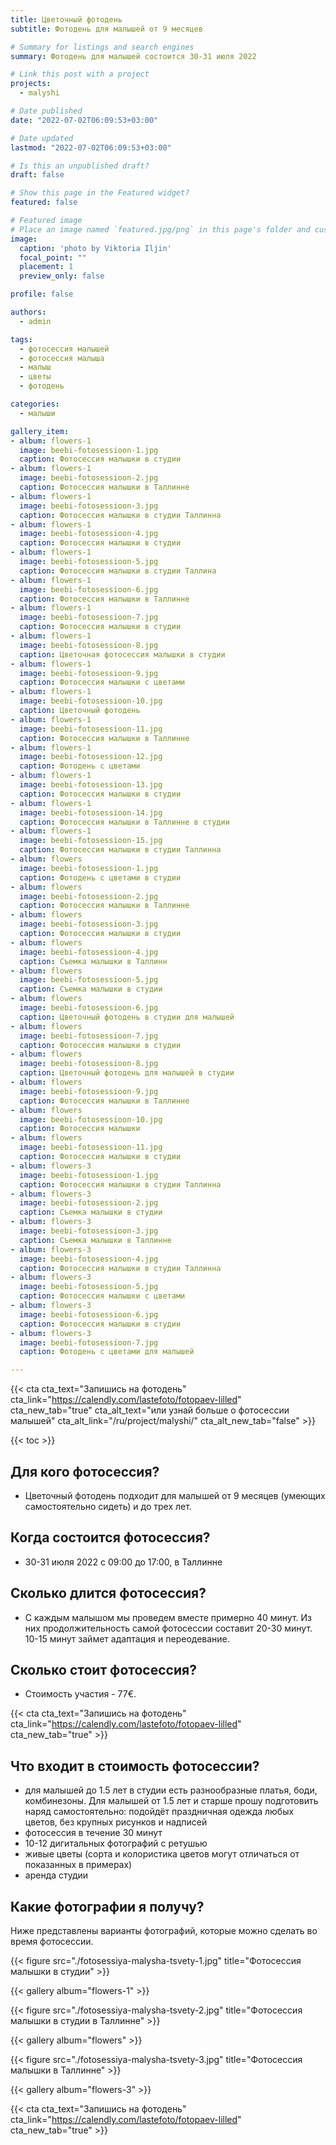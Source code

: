 ```yaml
---
title: Цветочный фотодень
subtitle: Фотодень для малышей от 9 месяцев

# Summary for listings and search engines
summary: Фотодень для малышей состоится 30-31 июля 2022

# Link this post with a project
projects: 
  - malyshi

# Date published
date: "2022-07-02T06:09:53+03:00"

# Date updated
lastmod: "2022-07-02T06:09:53+03:00"

# Is this an unpublished draft?
draft: false

# Show this page in the Featured widget?
featured: false

# Featured image
# Place an image named `featured.jpg/png` in this page's folder and customize its options here.
image:
  caption: 'photo by Viktoria Iljin'
  focal_point: ""
  placement: 1
  preview_only: false

profile: false

authors:
  - admin

tags:
  - фотосессия малышей
  - фотосессия малыша
  - малыш
  - цветы
  - фотодень

categories:
  - малыши

gallery_item:
- album: flowers-1
  image: beebi-fotosessioon-1.jpg
  caption: Фотосессия малышки в студии 
- album: flowers-1
  image: beebi-fotosessioon-2.jpg
  caption: Фотосессия малышки в Таллинне 
- album: flowers-1
  image: beebi-fotosessioon-3.jpg
  caption: Фотосессия малышки в студии Таллинна
- album: flowers-1
  image: beebi-fotosessioon-4.jpg
  caption: Фотосессия малышки в студии 
- album: flowers-1
  image: beebi-fotosessioon-5.jpg
  caption: Фотосессия малышки в студии Таллина
- album: flowers-1
  image: beebi-fotosessioon-6.jpg
  caption: Фотосессия малышки в Таллинне
- album: flowers-1
  image: beebi-fotosessioon-7.jpg
  caption: Фотосессия малышки в студии
- album: flowers-1
  image: beebi-fotosessioon-8.jpg
  caption: Цветочная фотосессия малышки в студии
- album: flowers-1
  image: beebi-fotosessioon-9.jpg
  caption: Фотосессия малышки с цветами
- album: flowers-1
  image: beebi-fotosessioon-10.jpg
  caption: Цветочный фотодень
- album: flowers-1
  image: beebi-fotosessioon-11.jpg
  caption: Фотосессия малышки в Таллинне
- album: flowers-1
  image: beebi-fotosessioon-12.jpg
  caption: Фотодень с цветами
- album: flowers-1
  image: beebi-fotosessioon-13.jpg
  caption: Фотосессия малышки в студии
- album: flowers-1
  image: beebi-fotosessioon-14.jpg
  caption: Фотосессия малышки в Таллинне в студии
- album: flowers-1
  image: beebi-fotosessioon-15.jpg
  caption: Фотосессия малышки в студии Таллинна
- album: flowers
  image: beebi-fotosessioon-1.jpg
  caption: Фотодень с цветами в студии
- album: flowers
  image: beebi-fotosessioon-2.jpg
  caption: Фотосессия малышки в Таллинне
- album: flowers
  image: beebi-fotosessioon-3.jpg
  caption: Фотосессия малышки в студии
- album: flowers
  image: beebi-fotosessioon-4.jpg
  caption: Съемка малышки в Таллинн
- album: flowers
  image: beebi-fotosessioon-5.jpg
  caption: Съемка малышки в студии
- album: flowers
  image: beebi-fotosessioon-6.jpg
  caption: Цветочный фотодень в студии для малышей
- album: flowers
  image: beebi-fotosessioon-7.jpg
  caption: Фотосессия малышки в студии
- album: flowers
  image: beebi-fotosessioon-8.jpg
  caption: Цветочный фотодень для малышей в студии  
- album: flowers
  image: beebi-fotosessioon-9.jpg
  caption: Фотосессия малышки в Таллинне  
- album: flowers
  image: beebi-fotosessioon-10.jpg
  caption: Фотосессия малышки
- album: flowers
  image: beebi-fotosessioon-11.jpg
  caption: Фотосессия малышки в студии  
- album: flowers-3
  image: beebi-fotosessioon-1.jpg
  caption: Фотосессия малышки в студии Таллинна  
- album: flowers-3
  image: beebi-fotosessioon-2.jpg
  caption: Съемка малышки в студии  
- album: flowers-3
  image: beebi-fotosessioon-3.jpg
  caption: Съемка малышки в Таллинне  
- album: flowers-3
  image: beebi-fotosessioon-4.jpg
  caption: Фотосессия малышки в студии Таллинна 
- album: flowers-3
  image: beebi-fotosessioon-5.jpg
  caption: Фотосессия малышки с цветами
- album: flowers-3
  image: beebi-fotosessioon-6.jpg
  caption: Фотосессия малышки в студии
- album: flowers-3
  image: beebi-fotosessioon-7.jpg
  caption: Фотодень с цветами для малышей

---
```

{{< cta cta_text="Запишись на фотодень" cta_link="https://calendly.com/lastefoto/fotopaev-lilled" cta_new_tab="true" cta_alt_text="или узнай больше о фотосессии малышей" cta_alt_link="/ru/project/malyshi/" cta_alt_new_tab="false" >}}

{{< toc >}}

## Для кого фотосессия?
- Цветочный фотодень подходит для малышей от 9 месяцев (умеющих самостоятельно сидеть) и до трех лет. 

## Когда состоится фотосессия?
- 30-31 июля 2022 с 09:00 до 17:00, в Таллинне

## Сколько длится фотосессия?
- С каждым малышом мы проведем вместе примерно 40 минут. Из них продолжительность самой фотосессии составит 20-30 минут. 10-15 минут займет адаптация и переодевание. 

## Сколько стоит фотосессия?
- Стоимость участия - 77€.

{{< cta cta_text="Запишись на фотодень" cta_link="https://calendly.com/lastefoto/fotopaev-lilled" cta_new_tab="true" >}}

## Что входит в стоимость фотосессии?
- для малышей до 1.5 лет в студии есть разнообразные платья, боди, комбинезоны. Для малышей от 1.5 лет и старше прошу подготовить наряд самостоятельно: подойдёт праздничная одежда любых цветов, без крупных рисунков и надписей
- фотосессия в течение 30 минут
- 10-12 дигитальных фотографий с ретушью
- живые цветы (сорта и колористика цветов могут отличаться от показанных в примерах)
- аренда студии

## Какие фотографии я получу?
Ниже представлены варианты фотографий, которые можно сделать во время фотосессии.

{{< figure src="./fotosessiya-malysha-tsvety-1.jpg" title="Фотосессия малышки в студии" >}}

{{< gallery album="flowers-1" >}}

{{< figure src="./fotosessiya-malysha-tsvety-2.jpg" title="Фотосессия малышки в студии в Таллинне" >}}

{{< gallery album="flowers" >}}

{{< figure src="./fotosessiya-malysha-tsvety-3.jpg" title="Фотосессия малышки в Таллинне" >}}

{{< gallery album="flowers-3" >}}

{{< cta cta_text="Запишись на фотодень" cta_link="https://calendly.com/lastefoto/fotopaev-lilled" cta_new_tab="true" >}}